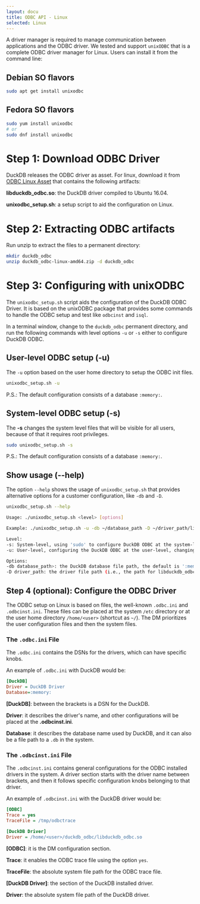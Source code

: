 ```yaml
---
layout: docu
title: ODBC API - Linux
selected: Linux
---
```


A driver manager is required to manage communication between applications and the ODBC driver.
We tested and support `unixODBC` that is a complete ODBC driver manager for Linux.
Users can install it from the command line:

## Debian SO flavors

```bash
sudo apt get install unixodbc
```

## Fedora SO flavors

```bash
sudo yum install unixodbc
# or
sudo dnf install unixodbc
```

# Step 1: Download ODBC Driver

DuckDB releases the ODBC driver as asset. For linux, download it from <a href="https://github.com/duckdb/duckdb/releases/download/v{{ site.currentduckdbversion }}/duckdb_odbc-linux-amd64.zip">ODBC Linux Asset</a> that contains the following artifacts:

**libduckdb_odbc.so**: the DuckDB driver compiled to Ubuntu 16.04.

**unixodbc_setup.sh**: a setup script to aid the configuration on Linux.

# Step 2: Extracting ODBC artifacts

Run unzip to extract the files to a permanent directory:

```bash
mkdir duckdb_odbc
unzip duckdb_odbc-linux-amd64.zip -d duckdb_odbc
```

# Step 3: Configuring with unixODBC

The `unixodbc_setup.sh` script aids the configuration of the DuckDB ODBC Driver.
It is based on the unixODBC package that provides some commands to handle the ODBC setup and test like `odbcinst` and `isql`.

In a terminal window, change to the `duckdb_odbc` permanent directory, and run the following commands with level options `-u` or `-s` either to configure DuckDB ODBC.

## User-level ODBC setup (**-u**)

The `-u` option based on the user home directory to setup the ODBC init files.

```bash
unixodbc_setup.sh -u
```

P.S.: The default configuration consists of a database `:memory:`.

## System-level ODBC setup (**-s**)

The **-s** changes the system level files that will be visible for all users, because of that it requires root privileges.

```bash
sudo unixodbc_setup.sh -s
```
P.S.: The default configuration consists of a database `:memory:`.


## Show usage (**--help**)

The option `--help` shows the usage of `unixodbc_setup.sh` that provides alternative options for a customer configuration, like `-db` and `-D`.

```bash
unixodbc_setup.sh --help

Usage: ./unixodbc_setup.sh <level> [options]

Example: ./unixodbc_setup.sh -u -db ~/database_path -D ~/driver_path/libduckdb_odbc.so

Level:
-s: System-level, using 'sudo' to configure DuckDB ODBC at the system-level, changing the files: /etc/odbc[inst].ini
-u: User-level, configuring the DuckDB ODBC at the user-level, changing the files: ~/.odbc[inst].ini.

Options:
-db database_path>: the DuckDB database file path, the default is ':memory:' if not provided.
-D driver_path: the driver file path (i.e., the path for libduckdb_odbc.so), the default is using the base script directory
```

## Step 4 (optional):  Configure the ODBC Driver

The ODBC setup on Linux is based on files, the well-known `.odbc.ini` and `.odbcinst.ini`.
These files can be placed at the system `/etc` directory or at the user home directory `/home/<user>` (shortcut as `~/`).
The DM prioritizes the user configuration files and then the system files.

### The `.odbc.ini` File

The `.odbc.ini` contains the DSNs for the drivers, which can have specific knobs.

An example of `.odbc.ini` with DuckDB would be:

```ini
[DuckDB]
Driver = DuckDB Driver
Database=:memory:
```

**[DuckDB]**: between the brackets is a DSN for the DuckDB.

**Driver**: it describes the driver's name, and other configurations will be placed at the **.odbcinst.ini**.

**Database**: it describes the database name used by DuckDB, and it can also be a file path to a `.db` in the system.

### The `.odbcinst.ini` File

The `.odbcinst.ini` contains general configurations for the ODBC installed drivers in the system.
A driver section starts with the driver name between brackets, and then it follows specific configuration knobs belonging to that driver.

An example of `.odbcinst.ini` with the DuckDB driver would be:

```ini
[ODBC]
Trace = yes
TraceFile = /tmp/odbctrace

[DuckDB Driver]
Driver = /home/<user>/duckdb_odbc/libduckdb_odbc.so
```


**[ODBC]**: it is the DM configuration section.

**Trace**: it enables the ODBC trace file using the option `yes`.

**TraceFile**: the absolute system file path for the ODBC trace file.


**[DuckDB Driver]**: the section of the DuckDB installed driver.

**Driver**: the absolute system file path of the DuckDB driver.
